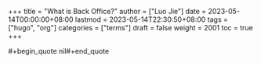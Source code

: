 +++
title = "What is Back Office?"
author = ["Luo Jie"]
date = 2023-05-14T00:00:00+08:00
lastmod = 2023-05-14T22:30:50+08:00
tags = ["hugo", "org"]
categories = ["terms"]
draft = false
weight = 2001
toc = true
+++

\#+begin_quote
nil#+end_quote
